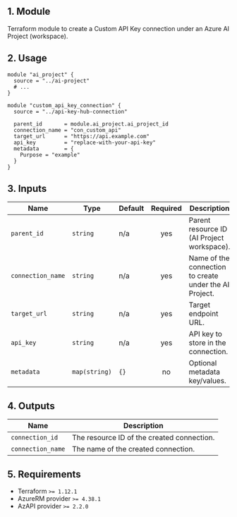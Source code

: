 ## 1. Module
Terraform module to create a Custom API Key connection under an Azure AI Project (workspace).

## 2. Usage
```hcl
module "ai_project" {
  source = "../ai-project"
  # ...
}

module "custom_api_key_connection" {
  source = "../api-key-hub-connection"

  parent_id       = module.ai_project.ai_project_id
  connection_name = "con_custom_api"
  target_url      = "https://api.example.com"
  api_key         = "replace-with-your-api-key"
  metadata        = {
    Purpose = "example"
  }
}
```

## 3. Inputs
| Name | Type | Default | Required | Description |
|------|------|---------|:--------:|-------------|
| `parent_id` | `string` | n/a | yes | Parent resource ID (AI Project workspace). |
| `connection_name` | `string` | n/a | yes | Name of the connection to create under the AI Project. |
| `target_url` | `string` | n/a | yes | Target endpoint URL. |
| `api_key` | `string` | n/a | yes | API key to store in the connection. |
| `metadata` | `map(string)` | `{}` | no | Optional metadata key/values. |

## 4. Outputs
| Name | Description |
|------|-------------|
| `connection_id` | The resource ID of the created connection. |
| `connection_name` | The name of the created connection. |

## 5. Requirements
- Terraform `>= 1.12.1`
- AzureRM provider `>= 4.38.1`
- AzAPI provider `>= 2.2.0`


